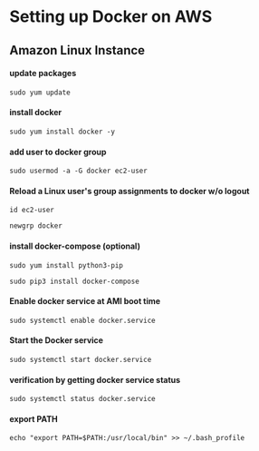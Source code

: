 # Setting up Docker on AWS

## Amazon Linux Instance

#### update packages

```
sudo yum update
```

#### install docker

```
sudo yum install docker -y
```

#### add user to docker group

```
sudo usermod -a -G docker ec2-user
```

#### Reload a Linux user's group assignments to docker w/o logout

```
id ec2-user
```

```
newgrp docker
```

#### install docker-compose (optional)

```
sudo yum install python3-pip
```

```
sudo pip3 install docker-compose
```

#### Enable docker service at AMI boot time

```
sudo systemctl enable docker.service
```

#### Start the Docker service

```
sudo systemctl start docker.service
```

#### verification by getting docker service status

```
sudo systemctl status docker.service
```

#### export PATH

```
echo "export PATH=$PATH:/usr/local/bin" >> ~/.bash_profile
```
